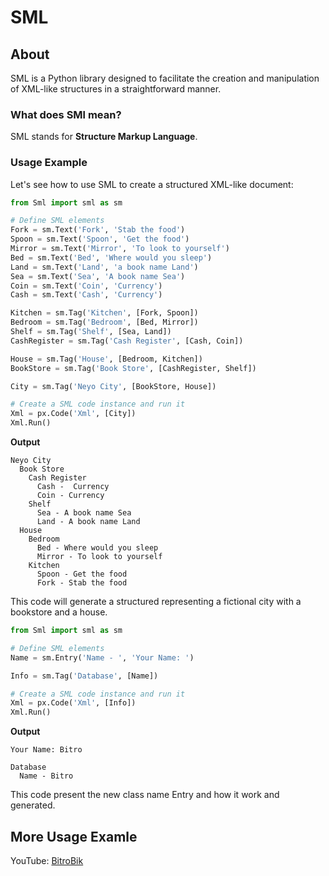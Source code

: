 # SML

## About

SML is a Python library designed to facilitate the creation and manipulation of XML-like structures in a straightforward manner.

### What does SMl mean?

SML stands for **Structure Markup Language**.

### Usage Example

Let's see how to use SML to create a structured XML-like document:

```python
from Sml import sml as sm

# Define SML elements
Fork = sm.Text('Fork', 'Stab the food')
Spoon = sm.Text('Spoon', 'Get the food')
Mirror = sm.Text('Mirror', 'To look to yourself')
Bed = sm.Text('Bed', 'Where would you sleep')
Land = sm.Text('Land', 'a book name Land')
Sea = sm.Text('Sea', 'A book name Sea')
Coin = sm.Text('Coin', 'Currency')
Cash = sm.Text('Cash', 'Currency')

Kitchen = sm.Tag('Kitchen', [Fork, Spoon])
Bedroom = sm.Tag('Bedroom', [Bed, Mirror])
Shelf = sm.Tag('Shelf', [Sea, Land])
CashRegister = sm.Tag('Cash Register', [Cash, Coin])

House = sm.Tag('House', [Bedroom, Kitchen])
BookStore = sm.Tag('Book Store', [CashRegister, Shelf])

City = sm.Tag('Neyo City', [BookStore, House])

# Create a SML code instance and run it
Xml = px.Code('Xml', [City])
Xml.Run()
```
**Output**
```Output
Neyo City
  Book Store
    Cash Register
      Cash -  Currency
      Coin - Currency
    Shelf
      Sea - A book name Sea
      Land - A book name Land
  House
    Bedroom
      Bed - Where would you sleep
      Mirror - To look to yourself
    Kitchen
      Spoon - Get the food
      Fork - Stab the food
```

This code will generate a structured representing a fictional city with a bookstore and a house.

```python
from Sml import sml as sm

# Define SML elements
Name = sm.Entry('Name - ', 'Your Name: ')

Info = sm.Tag('Database', [Name])

# Create a SML code instance and run it
Xml = px.Code('Xml', [Info])
Xml.Run()
```
**Output**
```Output
Your Name: Bitro

Database
  Name - Bitro
```

This code present the new class name Entry and how it work and generated.

## More Usage Examle

YouTube:
[BitroBik](https://youtube.com/@Bitrobik)